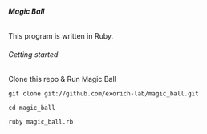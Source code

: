 ###### **Magic Ball**

This program is written in Ruby.
###### Getting started
 Clone this repo & Run Magic Ball

`git clone git://github.com/exorich-lab/magic_ball.git`

`cd magic_ball`

`ruby magic_ball.rb`

